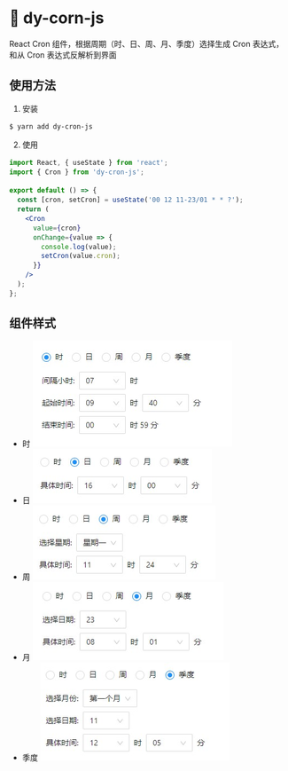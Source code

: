 # 🌟 dy-corn-js

React Cron 组件，根据周期（时、日、周、月、季度）选择生成 Cron 表达式，和从 Cron 表达式反解析到界面

## 使用方法

1. 安装

```bash
$ yarn add dy-cron-js
```

2. 使用

```jsx
import React, { useState } from 'react';
import { Cron } from 'dy-cron-js';

export default () => {
  const [cron, setCron] = useState('00 12 11-23/01 * * ?');
  return (
    <Cron
      value={cron}
      onChange={value => {
        console.log(value);
        setCron(value.cron);
      }}
    />
  );
};
```

## 组件样式

- 时
  ![时](./images/h.jpg)
- 日
  ![日](./images/d.jpg)
- 周
  ![周](./images/w.jpg)
- 月
  ![月](./images/m.jpg)
- 季度
  ![季度](./images/q.jpg)

